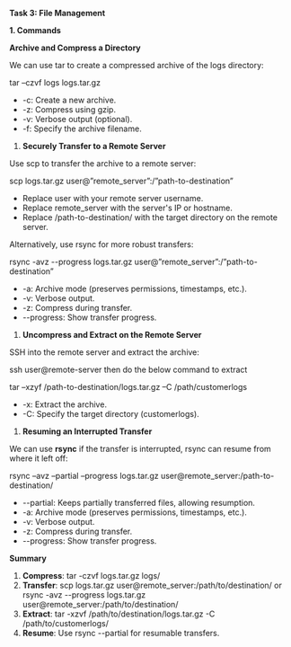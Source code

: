 **Task 3: File Management**

**1\. Commands**

**Archive and Compress a Directory**

We can use tar to create a compressed archive of the logs directory:

tar –czvf logs logs.tar.gz

- \-c: Create a new archive.
- \-z: Compress using gzip.
- \-v: Verbose output (optional).
- \-f: Specify the archive filename.

1. **Securely Transfer to a Remote Server**

Use scp to transfer the archive to a remote server:

scp logs.tar.gz user@”remote_server”:/”path-to-destination”

- Replace user with your remote server username.
- Replace remote_server with the server's IP or hostname.
- Replace /path-to-destination/ with the target directory on the remote server.

Alternatively, use rsync for more robust transfers:

rsync -avz --progress logs.tar.gz user@”remote_server”:/”path-to-destination”

- \-a: Archive mode (preserves permissions, timestamps, etc.).
- \-v: Verbose output.
- \-z: Compress during transfer.
- \--progress: Show transfer progress.

1. **Uncompress and Extract on the Remote Server**

SSH into the remote server and extract the archive:

ssh user@remote-server then do the below command to extract

tar –xzyf /path-to-destination/logs.tar.gz –C /path/customerlogs

- \-x: Extract the archive.
- \-C: Specify the target directory (customerlogs).

1. **Resuming an Interrupted Transfer**

We can use **rsync** if the transfer is interrupted, rsync can resume from where it left off:

rsync –avz –partial –progress logs.tar.gz user@remote_server:/path-to-destination/

- \--partial: Keeps partially transferred files, allowing resumption.
- \-a: Archive mode (preserves permissions, timestamps, etc.).
- \-v: Verbose output.
- \-z: Compress during transfer.
- \--progress: Show transfer progress.

**Summary**

1. **Compress**: tar -czvf logs.tar.gz logs/
2. **Transfer**: scp logs.tar.gz user@remote_server:/path/to/destination/ or rsync -avz --progress logs.tar.gz user@remote_server:/path/to/destination/
3. **Extract**: tar -xzvf /path/to/destination/logs.tar.gz -C /path/to/customerlogs/
4. **Resume**: Use rsync --partial for resumable transfers.